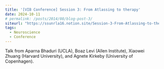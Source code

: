 ```yaml
---
title: '[VIB Conference] Session 3: From Atlassing to therapy'
date: 2024-10-11
# permalink: /posts/2014/08/blog-post-3/
siteurl: "https://ssunrla16.notion.site/Session-3-From-Atlassing-to-therapy-13a2e869bf9d801b8f90fc1e987c46e7?pvs=4"
tags:
  - Neuroscience
  - Conference
---
```


Talk from Aparna Bhaduri (UCLA), Boaz Levi (Allen Institute), Xiaowei Zhuang (Harvard University), and Agnete Kirkeby (University of Copenhagen).
